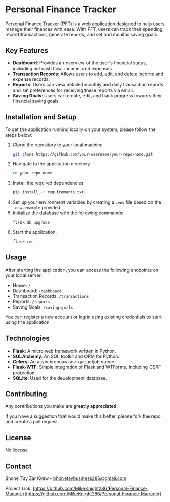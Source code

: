 # Personal Finance Tracker

Personal Finance Tracker (PFT) is a web application designed to help users manage their finances with ease. With PFT, users can track their spending, record transactions, generate reports, and set and monitor saving goals.

## Key Features

- **Dashboard**: Provides an overview of the user's financial status, including net cash flow, income, and expenses.
- **Transaction Records**: Allows users to add, edit, and delete income and expense records.
- **Reports**: Users can view detailed monthly and daily transaction reports and set preferences for receiving these reports via email.
- **Saving Goals**: Users can create, edit, and track progress towards their financial saving goals.

## Installation and Setup

To get the application running locally on your system, please follow the steps below:

1. Clone the repository to your local machine.
   ```bash
   git clone https://github.com/your-username/your-repo-name.git
   ```
2. Navigate to the application directory.
   ```bash
   cd your-repo-name
   ```
3. Install the required dependencies.
   ```bash
   pip install -r requirements.txt
   ```
4. Set up your environment variables by creating a `.env` file based on the `.env.example` provided.
5. Initialize the database with the following commands:
   ```bash
   flask db upgrade
   ```
6. Start the application.
   ```bash
   flask run
   ```

## Usage

After starting the application, you can access the following endpoints on your local server:

- Home: `/`
- Dashboard: `/dashboard`
- Transaction Records: `/transactions`
- Reports: `/reports`
- Saving Goals: `/saving-goals`

You can register a new account or log in using existing credentials to start using the application.

## Technologies

- **Flask**: A micro web framework written in Python.
- **SQLAlchemy**: An SQL toolkit and ORM for Python.
- **Celery**: An asynchronous task queue/job queue.
- **Flask-WTF**: Simple integration of Flask and WTForms, including CSRF protection.
- **SQLite**: Used for the development database.

## Contributing

Any contributions you make are **greatly appreciated**.

If you have a suggestion that would make this better, please fork the repo and create a pull request.

## License

No license

## Contact

Bhone Tay Zar Kyaw - bhonetaybusiness286@gmail.com

Project Link: [https://github.com/MikeKnight286/Personal-Finance-Manager](https://github.com/MikeKnight286/Personal-Finance-Manager)

